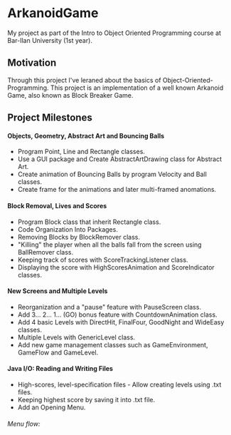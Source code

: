 # ArkanoidGame

My project as part of the Intro to Object Oriented Programming course at Bar-Ilan University (1st year).

## Motivation

Through this project I've leraned about the basics of Object-Oriented-Programming. This project is an implementation of a well known Arkanoid Game, also known as Block Breaker Game.

## Project Milestones

#### Objects, Geometry, Abstract Art and Bouncing Balls

- Program Point, Line and Rectangle classes.
- Use a GUI package and Create AbstractArtDrawing class for Abstract Art.
- Create animation of Bouncing Balls by program Velocity and Ball classes.
- Create frame for the animations and later multi-framed anomations.

#### Block Removal, Lives and Scores

- Program Block class that inherit Rectangle class.
- Code Organization Into Packages.
- Removing Blocks by BlockRemover class.
- "Killing" the player when all the balls fall from the screen using BallRemover class.
- Keeping track of scores with ScoreTrackingListener class. 
- Displaying the score with HighScoresAnimation and ScoreIndicator classes.

#### New Screens and Multiple Levels

- Reorganization and a "pause" feature with PauseScreen class.
- Add 3... 2... 1... (GO) bonus feature with CountdownAnimation class.
- Add 4 basic Levels with DirectHit, FinalFour, GoodNight and WideEasy classes.
- Multiple Levels with GenericLevel class.
- Add new game management classes such as GameEnvironment, GameFlow and GameLevel.

#### Java I/O: Reading and Writing Files
- High-scores, level-specification files - Allow creating levels using .txt files.
- Keeping highest score by saving it into .txt file.
- Add an Opening Menu.


###### Menu flow:
